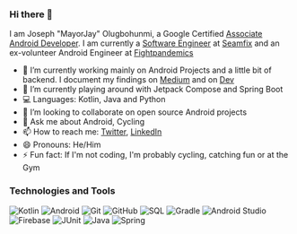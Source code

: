 ### Hi there 👋
I am Joseph "MayorJay" Olugbohunmi, a Google Certified [Associate Android Developer](https://bit.ly/JO-AAD). I am currently a [Software Engineer](https://github.com/sfxjolugbohunmi) at [Seamfix](https://github.com/seamfix/) and an ex-volunteer Android Engineer at [Fightpandemics](https://github.com/fightpandemics)

- 🔭 I’m currently working mainly on Android Projects and a little bit of backend. I document my findings on [Medium](https://olugbohunmijoseph.medium.com/) and on [Dev](https://dev.to/mayorjay)
- 🌱 I’m currently playing around with Jetpack Compose and Spring Boot
- 💻 Languages: Kotlin, Java and Python
- 👯 I’m looking to collaborate on open source Android projects
- 💬 Ask me about Android, Cycling
- 📫 How to reach me: [Twitter](https://twitter.com/mayorjay1), [LinkedIn](https://www.linkedin.com/in/joseph-olugbohunmi/)
- 😄 Pronouns: He/Him
- ⚡ Fun fact: If I'm not coding, I'm probably cycling, catching fun or at the Gym

### Technologies and Tools
  ![Kotlin](https://img.shields.io/badge/-Kotlin-333333?style=flat&logo=kotlin)
  ![Android](https://img.shields.io/badge/-Android-333333?style=flat&logo=android)
  ![Git](https://img.shields.io/badge/-Git-05122A?style=flat&logo=git)
  ![GitHub](https://img.shields.io/badge/-GitHub-05122A?style=flat&logo=github)
  ![SQL](https://img.shields.io/badge/-SQL-05122A?style=flat&logo=mysql)
  ![Gradle](https://img.shields.io/badge/-Gradle-05122A?style=flat&logo=gradle)
  ![Android Studio](https://img.shields.io/badge/-Android%20Studio-05122A?style=flat&logo=android-studio)
  ![Firebase](https://img.shields.io/badge/-Firebase-333333?style=flat&logo=firebase)
  ![JUnit](https://img.shields.io/badge/-JUnit-333333?style=flat&logo=junit)
  ![Java](https://img.shields.io/badge/-Java-333333?style=flat&logo=java)
  ![Spring](https://img.shields.io/badge/-Spring-333333?style=flat&logo=spring)
